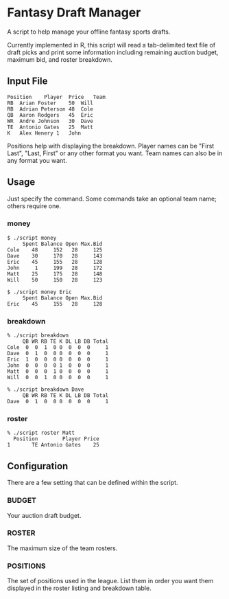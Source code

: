 # Fantasy Draft Manager

A script to help manage your offline fantasy sports drafts.

Currently implemented in R, this script will read a tab-delimited text file of
draft picks and print some information including remaining auction budget,
maximum bid, and roster breakdown.

## Input File

    Position	Player	Price	Team
    RB	Arian Foster	50	Will
    RB	Adrian Peterson	48	Cole
    QB	Aaron Rodgers	45	Eric
    WR	Andre Johnson	30	Dave
    TE	Antonio Gates	25	Matt
    K	Alex Henery	1	John

Positions help with displaying the breakdown.  Player names can be "First
Last", "Last, First" or any other format you want.  Team names can also be in
any format you want.

## Usage

Just specify the command.  Some commands take an optional team name; others
require one.

### money

    $ ./script money
         Spent Balance Open Max.Bid
    Cole    48     152   28     125
    Dave    30     170   28     143
    Eric    45     155   28     128
    John     1     199   28     172
    Matt    25     175   28     148
    Will    50     150   28     123

    $ ./script money Eric
         Spent Balance Open Max.Bid
    Eric    45     155   28     128

### breakdown

    % ./script breakdown
         QB WR RB TE K DL LB DB Total
    Cole  0  0  1  0 0  0  0  0     1
    Dave  0  1  0  0 0  0  0  0     1
    Eric  1  0  0  0 0  0  0  0     1
    John  0  0  0  0 1  0  0  0     1
    Matt  0  0  0  1 0  0  0  0     1
    Will  0  0  1  0 0  0  0  0     1

    % ./script breakdown Dave
         QB WR RB TE K DL LB DB Total
    Dave  0  1  0  0 0  0  0  0     1

### roster

    % ./script roster Matt
      Position        Player Price
    1       TE Antonio Gates    25

## Configuration

There are a few setting that can be defined within the script.

### BUDGET

Your auction draft budget.

### ROSTER

The maximum size of the team rosters.

### POSITIONS

The set of positions used in the league.  List them in order you want them
displayed in the roster listing and breakdown table.

